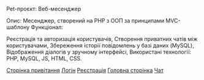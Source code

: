 Pet-проєкт: Веб-месенджер

Опис: Месенджер, створений на PHP з ООП за принципами MVC-шаблону
Функціонал:

Реєстрація та авторизація користувачів,
Створення приватних чатів між користувачами,
Збереження історії повідомлень у базі даних (MySQL),
Відображення діалогів у зручному інтерфейсі,
Використані технології: PHP, MySQL, JS, HTML, CSS.

[Cторінка привітання](https://github.com/shlndk/chat/blob/6c076df8b7205f4ea26e1000ecebacf23b91da92/screenshots/welcome-page.png)
[Логін](https://github.com/shlndk/chat/blob/6c076df8b7205f4ea26e1000ecebacf23b91da92/screenshots/login-form.png)
[Реєстрація](https://github.com/shlndk/chat/blob/6c076df8b7205f4ea26e1000ecebacf23b91da92/screenshots/register-form.png)
[Головна сторінка](https://github.com/shlndk/chat/blob/6c076df8b7205f4ea26e1000ecebacf23b91da92/screenshots/home-page.png)
[Чат](https://github.com/shlndk/chat/blob/6c076df8b7205f4ea26e1000ecebacf23b91da92/screenshots/chat-page.png)
